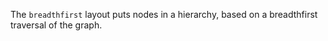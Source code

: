 The `breadthfirst` layout puts nodes in a hierarchy, based on a breadthfirst traversal of the graph.